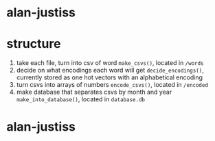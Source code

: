 # alan-justiss

# structure

1. take each file, turn into csv of word `make_csvs()`, located in `/words`
2. decide on what encodings each word will get `decide_encodings()`, currently stored as one hot vectors with an alphabetical encoding
3. turn csvs into arrays of numbers `encode_csvs()`, located in `/encoded`
2. make database that separates csvs by month and year `make_into_database()`, located in `database.db`
# alan-justiss
